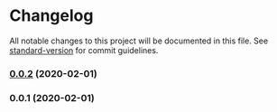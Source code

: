 # Changelog

All notable changes to this project will be documented in this file. See [standard-version](https://github.com/conventional-changelog/standard-version) for commit guidelines.

### [0.0.2](https://github.com/mmoollllee/nuxt-protected-mailto/compare/v0.0.1...v0.0.2) (2020-02-01)

### 0.0.1 (2020-02-01)
